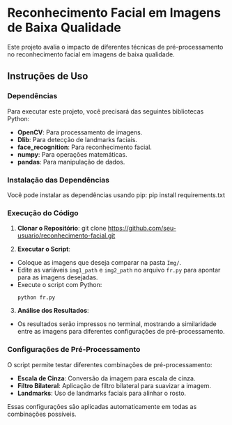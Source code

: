 # Reconhecimento Facial em Imagens de Baixa Qualidade
Este projeto avalia o impacto de diferentes técnicas de pré-processamento no reconhecimento facial em imagens de baixa qualidade.

## Instruções de Uso

### Dependências

Para executar este projeto, você precisará das seguintes bibliotecas Python:

- **OpenCV**: Para processamento de imagens.
- **Dlib**: Para detecção de landmarks faciais.
- **face_recognition**: Para reconhecimento facial.
- **numpy**: Para operações matemáticas.
- **pandas**: Para manipulação de dados.

### Instalação das Dependências

Você pode instalar as dependências usando pip:
pip install requirements.txt 


### Execução do Código

1. **Clonar o Repositório**:
git clone https://github.com/seu-usuario/reconhecimento-facial.git


2. **Executar o Script**:
- Coloque as imagens que deseja comparar na pasta `Img/`.
- Edite as variáveis `img1_path` e `img2_path` no arquivo `fr.py` para apontar para as imagens desejadas.
- Execute o script com Python:
  ```
  python fr.py
  ```

3. **Análise dos Resultados**:
- Os resultados serão impressos no terminal, mostrando a similaridade entre as imagens para diferentes configurações de pré-processamento.

### Configurações de Pré-Processamento

O script permite testar diferentes combinações de pré-processamento:

- **Escala de Cinza**: Conversão da imagem para escala de cinza.
- **Filtro Bilateral**: Aplicação de filtro bilateral para suavizar a imagem.
- **Landmarks**: Uso de landmarks faciais para alinhar o rosto.

Essas configurações são aplicadas automaticamente em todas as combinações possíveis.
